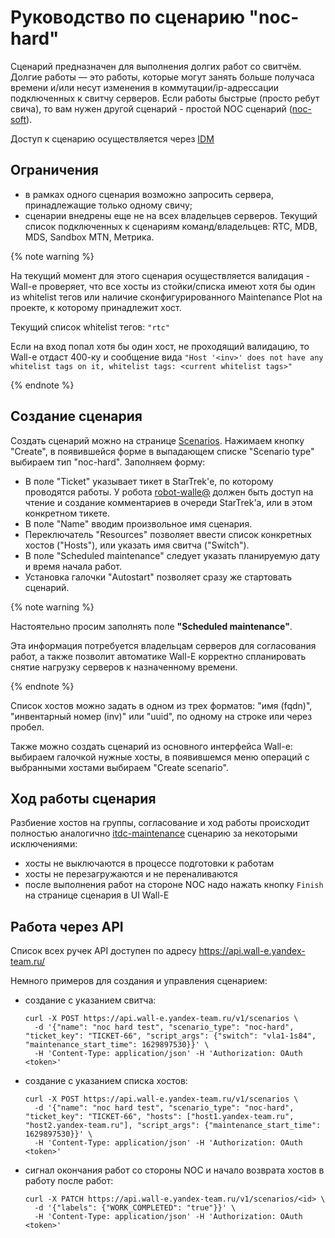 # Руководство по сценарию "noc-hard"

Сценарий предназначен для выполнения долгих работ со свитчём.
Долгие работы — это работы, которые могут занять больше получаса времени и/или несут изменения в коммутации/ip-адрессации подключенных к свитчу серверов.
Если работы быстрые (просто ребут свича), то вам нужен другой сценарий - простой NOC сценарий ([noc-soft](https://docs.yandex-team.ru/wall-e/scenario/noc-soft)).

Доступ к сценарию осуществляется через [IDM](https://idm.yandex-team.ru/#rf=1,rf-role=cTYH9Vus#walle/scenario/noc-hard(fields:()),f-status=all,sort-by=-updated,rf-expanded=cTYH9Vus)

## Ограничения
- в рамках одного сценария возможно запросить сервера, принадлежащие только одному свичу;
- сценарии внедрены еще не на всех владельцев серверов. Текущий список подключенных к сценариям команд/владельцев: RTC, MDB, MDS, Sandbox MTN, Метрика.

{% note warning %}

На текущий момент для этого сценария осуществляется валидация - Wall-e проверяет, что все хосты из стойки/списка имеют хотя бы один из whitelist тегов или наличие сконфигурированного Maintenance Plot на проекте, к которому принадлежит хост.

Текущий список whitelist тегов: `"rtc"`

Если на вход попал хотя бы один хост, не проходящий валидацию, то Wall-e отдаст 400-ку и сообщение вида `"Host '<inv>' does not have any whitelist tags on it, whitelist tags: <current whitelist tags>"`

{% endnote %}

## Создание сценария
Создать сценарий можно на странице [Scenarios](https://wall-e.yandex-team.ru/scenarios). Нажимаем кнопку "Create", в появившейся форме в выпадающем списке "Scenario type" выбираем тип "noc-hard".
Заполняем форму:
- В поле "Ticket" указывает тикет в StarTrek'е, по которому проводятся работы. У робота [robot-walle@](https://staff.yandex-team.ru/robot-walle) должен быть доступ на чтение и создание комментариев в очереди StarTrek'а, или в этом конкретном тикете.
- В поле "Name" вводим произвольное имя сценария.
- Переключатель "Resources" позволяет ввести список конкретных хостов ("Hosts"), или указать имя свитча ("Switch").
- В поле "Scheduled maintenance" следует указать планируемую дату и время начала работ.
- Установка галочки "Autostart" позволяет сразу же стартовать сценарий.

{% note warning %}

Настоятельно просим заполнять поле **"Scheduled maintenance"**.

Эта информация потребуется владельцам серверов для согласования работ, а также позволит автоматике Wall-E корректно спланировать снятие нагрузку серверов к назначенному времени.

{% endnote %}

Список хостов можно задать в одном из трех форматов: "имя (fqdn)", "инвентарный номер (inv)" или "uuid", по одному на строке или через пробел.

Также можно создать сценарий из основного интерфейса Wall-e: выбираем галочкой нужные хосты, в появившемся меню операций с выбранными хостами выбираем "Create scenario".

## Ход работы сценария
Разбиение хостов на группы, согласование и ход работы происходит полностью аналогично [itdc-maintenance](https://docs.yandex-team.ru/wall-e/scenario/itdc-maintenance) сценарию за некоторыми исключениями:
* хосты не выключаются в процессе подготовки к работам
* хосты не перезагружаются и не переналиваются
* после выполнения работ на стороне NOC надо нажать кнопку `Finish` на странице сценария в UI Wall-E


## Работа через API
Список всех ручек API доступен по адресу https://api.wall-e.yandex-team.ru/

Немного примеров для создания и управления сценарием:
* создание с указанием свитча:
  ```
  curl -X POST https://api.wall-e.yandex-team.ru/v1/scenarios \
    -d '{"name": "noc hard test", "scenario_type": "noc-hard", "ticket_key": "TICKET-66", "script_args": {"switch": "vla1-1s84", "maintenance_start_time": 1629897530}}' \
    -H 'Content-Type: application/json' -H 'Authorization: OAuth <token>'
  ```
* создание с указанием списка хостов:
  ```
  curl -X POST https://api.wall-e.yandex-team.ru/v1/scenarios \
    -d '{"name": "noc hard test", "scenario_type": "noc-hard", "ticket_key": "TICKET-66", "hosts": ["host1.yandex-team.ru", "host2.yandex-team.ru"], "script_args": {"maintenance_start_time": 1629897530}}' \
    -H 'Content-Type: application/json' -H 'Authorization: OAuth <token>'
  ```
* сигнал окончания работ со стороны NOC и начало возврата хостов в работу после работ:
   ```
   curl -X PATCH https://api.wall-e.yandex-team.ru/v1/scenarios/<id> \
     -d '{"labels": {"WORK_COMPLETED": "true"}}' \
     -H 'Content-Type: application/json' -H 'Authorization: OAuth <token>'
   ```

